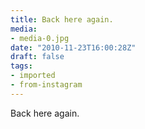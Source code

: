 ```yaml
---
title: Back here again.
media:
- media-0.jpg
date: "2010-11-23T16:00:28Z"
draft: false
tags:
- imported
- from-instagram
---
```

Back here again.

